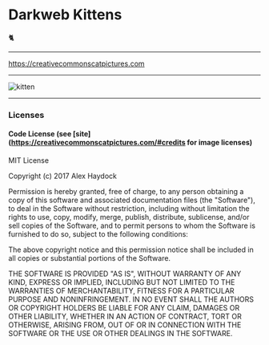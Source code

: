 # Darkweb Kittens
🐈

-----------------------------------------


https://creativecommonscatpictures.com


-----------------------------------------


![kitten](https://github.com/alexhaydock/CreativeCommonsCatPictures/raw/master/kitten.jpg)


-----------------------------------------


### Licenses
#### Code License (see [site](https://creativecommonscatpictures.com/#credits for image licenses)
MIT License

Copyright (c) 2017 Alex Haydock

Permission is hereby granted, free of charge, to any person obtaining a copy
of this software and associated documentation files (the "Software"), to deal
in the Software without restriction, including without limitation the rights
to use, copy, modify, merge, publish, distribute, sublicense, and/or sell
copies of the Software, and to permit persons to whom the Software is
furnished to do so, subject to the following conditions:

The above copyright notice and this permission notice shall be included in all
copies or substantial portions of the Software.

THE SOFTWARE IS PROVIDED "AS IS", WITHOUT WARRANTY OF ANY KIND, EXPRESS OR
IMPLIED, INCLUDING BUT NOT LIMITED TO THE WARRANTIES OF MERCHANTABILITY,
FITNESS FOR A PARTICULAR PURPOSE AND NONINFRINGEMENT. IN NO EVENT SHALL THE
AUTHORS OR COPYRIGHT HOLDERS BE LIABLE FOR ANY CLAIM, DAMAGES OR OTHER
LIABILITY, WHETHER IN AN ACTION OF CONTRACT, TORT OR OTHERWISE, ARISING FROM,
OUT OF OR IN CONNECTION WITH THE SOFTWARE OR THE USE OR OTHER DEALINGS IN THE
SOFTWARE.
